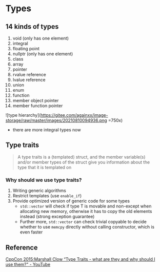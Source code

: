 # Types

## 14 kinds of types
1. void (only has one element)
2. integral
3. floating point
4. nullptr (only has one element)
5. class
6. array
7. pointer
8. rvalue reference
9. lvalue reference
10. union
11. enum
12. function
13. member object pointer
13. member function pointer

![type hierarchy](https://gitee.com/againxx/image-storage/raw/master/images/20210810094936.png =750x)
* there are more integral types now

## Type traits
> A type traits is a (templated) struct, and the member variable(s) and/or member types of the struct give you information about the type that it is templated on

### Why should we use type traits?
1. Writing generic algorithms
2. Restrict templates (use `enable_if`)
3. Provide optimized version of generic code for some types
    - `std::vector` will check if type T is movable and non-except when allocating new memory, otherwise it has to copy the old elements instead (strong exception guarantee)
    - Further more, `std::vector` can check trivial copyable to decide whether to use `memcpy` directly without calling constructor, which is even faster

## Reference
[CppCon 2015:Marshall Clow “Type Traits - what are they and why should I use them?" - YouTube](https://www.youtube.com/watch?v=VvbTP_k_Df4)
